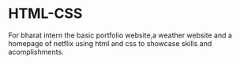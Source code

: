 # HTML-CSS
For bharat intern the basic portfolio website,a weather website and a homepage of netflix using html and css to showcase skills and acomplishments.
